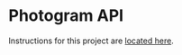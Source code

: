# Photogram API

Instructions for this project are [located here](https://chapters.firstdraft.com/chapters/780).
